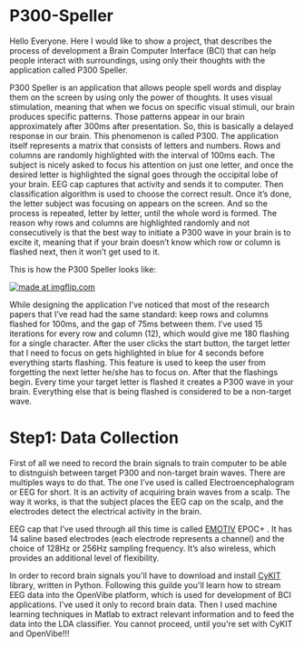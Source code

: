 # P300-Speller
  Hello Everyone. Here I would like to show a project, that describes the process of development a Brain Computer Interface (BCI) that can help people interact with surroundings, using only their thoughts with the application called P300 Speller.

  P300 Speller is an application that allows people spell words and display them on the screen by using only the power of thoughts. It uses visual stimulation, meaning that when we focus on specific visual stimuli, our brain produces specific patterns. Those patterns appear in our brain approximately after 300ms after presentation. So, this is basically a delayed response in our brain. This phenomenon is called P300. The application itself represents a matrix that consists of letters and numbers. Rows and columns are randomly highlighted with the interval of 100ms each. The subject is nicely asked to focus his attention on just one letter, and once the desired letter is highlighted the signal goes through the occipital lobe of your brain. EEG cap captures that activity and sends it to computer. Then classification algorithm is used to choose the correct result. Once it’s done, the letter subject was focusing on appears on the screen. And so the process is repeated, letter by letter, until the whole word is formed. The reason why rows and columns are highlighted randomly and not consecutively is that the best way to initiate a P300 wave in your brain is to excite it, meaning that if your brain doesn’t know which row or column is flashed next, then it won’t get used to it. 

  This is how the P300 Speller looks like:

  <a href="https://imgflip.com/gif/30rktl"><img src="https://i.imgflip.com/30rktl.gif" title="made at imgflip.com"/></a>

While designing the application I've noticed that most of the research papers that I’ve read had  the same standard: keep rows and columns flashed for 100ms, and the gap of 75ms between them. I’ve used 15 iterations for every row and column (12), which would give me 180 flashing for a single character. After the user clicks the start button, the target letter that I need to focus on gets highlighted in blue for 4 seconds before everything starts flashing. This feature is used to keep the user from forgetting the next letter he/she has to focus on. After that the flashings begin. Every time your target letter is flashed it creates a P300 wave in your brain. Everything else that is being flashed is considered to be a non-target wave. 

# Step1: Data Collection
First of all we need to record the brain signals to train computer to be able to distnguish between target P300 and non-target brain waves. There are multiples ways to do that. The one I’ve used is called Electroencephalogram or EEG for short. It is an activity of acquiring brain waves from a scalp. The way it works, is that the subject places the EEG cap on the scalp, and the electrodes detect the electrical activity in the brain.

EEG cap that I’ve used through all this time is called [EMOTIV](https://www.emotiv.com/) EPOC+ . It has 14 saline based electrodes (each electrode represents a channel) and the choice of 128Hz or 256Hz sampling frequency. It’s also wireless, which provides an additional level of flexibility.

In order to record brain signals you'll have to download and install [CyKIT](https://github.com/CymatiCorp/CyKit) library, written in Python. Following this guilde you'll learn how to stream EEG data into the OpenVibe platform, which is used for development of BCI applications. I've used it only to record brain data. Then I used machine learning techniques in Matlab to extract relevant information and to feed the data into the LDA classifier. You cannot proceed, until you're set with CyKIT and OpenVibe!!!


